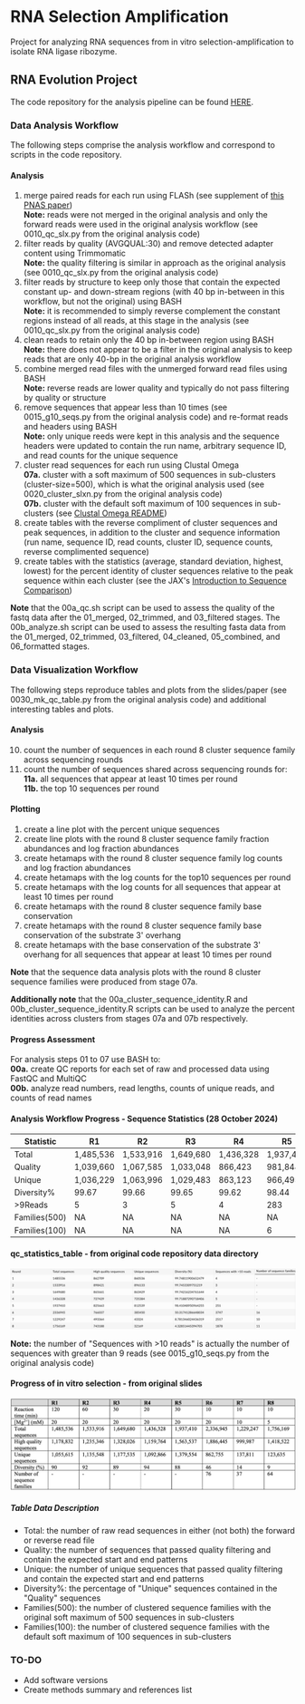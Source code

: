 # RNA Selection Amplification

Project for analyzing RNA sequences from in vitro selection-amplification to isolate RNA ligase ribozyme.

## RNA Evolution Project

The code repository for the analysis pipeline can be found [HERE][1].

### Data Analysis Workflow

The following steps comprise the analysis workflow and correspond to scripts in the code repository.

#### Analysis

1. merge paired reads for each run using FLASh (see supplement of [this PNAS paper][2])<br>
<b>Note:</b> reads were not merged in the original analysis and only the forward reads were used in the original analysis workflow (see 0010\_qc\_slx.py from the original analysis code)
2. filter reads by quality (AVGQUAL:30) and remove detected adapter content using Trimmomatic<br>
<b>Note:</b> the quality filtering is similar in approach as the original analysis (see 0010\_qc\_slx.py from the original analysis code)
3. filter reads by structure to keep only those that contain the expected constant up- and down-stream regions (with 40 bp in-between in this workflow, but not the original) using BASH<br>
<b>Note:</b> it is recommended to simply reverse complement the constant regions instead of all reads, at this stage in the analysis (see 0010\_qc\_slx.py from the original analysis code)
4. clean reads to retain only the 40 bp in-between region using BASH<br>
<b>Note:</b> there does not appear to be a filter in the original analysis to keep reads that are only 40-bp in the original analysis workflow
5. combine merged read files with the unmerged forward read files using BASH<br>
<b>Note:</b> reverse reads are lower quality and typically do not pass filtering by quality or structure 
6. remove sequences that appear less than 10 times (see 0015\_g10\_seqs.py from the original analysis code) and re-format reads and headers using BASH<br>
<b>Note:</b> only unique reeds were kept in this analysis and the sequence headers were updated to contain the run name, arbitrary sequence ID, and read counts for the unique sequence
7. cluster read sequences for each run using Clustal Omega<br>
	<b>07a.</b>  cluster with a soft maximum of 500 sequences in sub-clusters (cluster-size=500), which is what the original analysis used (see 0020\_cluster\_slxn.py from the original analysis code)<br>
	<b>07b.</b>  cluster with the default soft maximum of 100 sequences in sub-clusters (see [Clustal Omega README][3])
8. create tables with the reverse compliment of cluster sequences and peak sequences, in addition to the cluster and sequence information (run name, sequence ID, read counts, cluster ID, sequence counts, reverse complimented sequence)
9. create tables with the statistics (average, standard deviation, highest, lowest) for the percent identity of cluster sequences relative to the peak sequence within each cluster (see the JAX's [Introduction to Sequence Comparison][4])

<b>Note</b> that the 00a\_qc.sh script can be used to assess the quality of the fastq data after the 01\_merged, 02\_trimmed, and 03\_filtered stages. The 00b\_analyze.sh script can be used to assess the resulting fasta data from the 01\_merged, 02\_trimmed, 03\_filtered, 04\_cleaned, 05\_combined, and 06\_formatted stages.

### Data Visualization Workflow

The following steps reproduce tables and plots from the slides/paper (see 0030\_mk\_qc\_table.py from the original analysis code) and additional interesting tables and plots.

#### Analysis

10. count the number of sequences in each round 8 cluster sequence family across sequencing rounds
11. count the number of sequences shared across sequencing rounds for:<br>
	<b>11a.</b> all sequences that appear at least 10 times per round<br>
	<b>11b.</b> the top 10 sequences per round

#### Plotting

1. create a line plot with the percent unique sequences
2. create line plots with the round 8 cluster sequence family fraction abundances and log fraction abundances
3. create hetamaps with the round 8 cluster sequence family log counts and log fraction abundances
4. create hetamaps with the log counts for the top10 sequences per round
5. create hetamaps with the log counts for all sequences that appear at least 10 times per round
6. create hetamaps with the round 8 cluster sequence family base conservation
7. create hetamaps with the round 8 cluster sequence family base conservation of the substrate 3' overhang
8. create hetamaps with the base conservation of the substrate 3' overhang for all sequences that appear at least 10 times per round

<b>Note</b> that the sequence data analysis plots with the round 8 cluster sequence families were produced from stage 07a.

<b>Additionally note</b> that the 00a\_cluster\_sequence\_identity.R and 00b\_cluster\_sequence\_identity.R scripts can be used to analyze the percent identities across clusters from stages 07a and 07b respectively.

#### Progress Assessment
For analysis steps 01 to 07 use BASH to:<br>
<b>00a.</b>  create QC reports for each set of raw and processed data using FastQC and MultiQC<br>
<b>00b.</b>  analyze read numbers, read lengths, counts of unique reads, and counts of read names

#### Analysis Workflow Progress - Sequence Statistics (28 October 2024)

| Statistic | R1 | R2 | R3 | R4 | R5 | R6 | R7 | R8 | D1 | D2 | D3 |
| --- | --- | --- | --- | --- | --- | --- | --- | --- | --- | --- | --- |
| Total | 1,485,536 | 1,533,916 | 1,649,680 | 1,436,328 | 1,937,410 | 2,336,945 | 1,229,247 | 1,756,169 | 1,226,539 | 1,090,909 | 1,656,088 |
| Quality | 1,039,660 | 1,067,585 | 1,033,048 | 866,423 | 981,844 | 916,485 | 582,260 | 889,374 | 865,509 | 807,849 | 1,143,871 |
| Unique | 1,036,229 | 1,063,996 | 1,029,483 | 863,123 | 966,495 | 500,507 | 92,366 | 108,529 | 842,149 | 746,445 | 988,626 |
| Diversity% | 99.67 | 99.66 | 99.65 | 99.62 | 98.44 | 54.61 | 15.86 | 12.20 | 97.30 | 92.40 | 86.43 |
| >9Reads | 5 | 3 | 5 | 4 | 283 | 4,001 | 2,703 | 2,100 | 62 | 749 | 1,690 |
| Families(500) | NA | NA | NA | NA | NA | 15 | 13 | 12 | NA | 3 | 5 |
| Families(100) | NA | NA | NA | NA | 6 | 67 | 44 | 40 | NA | 11 | 26 |

#### qc\_statistics\_table - from original code repository data directory

![qc_statistics_table - from original code repository data directory](images/qc_statistics_table.png)

<b>Note:</b> the number of "Sequences with >10 reads" is actually the number of sequences with greater than 9 reads (see 0015\_g10\_seqs.py from the original analysis code)

#### Progress of in vitro selection - from original slides

![Progress of in vitro selection - from original slides](images/Progress_of_in_vitro_selection.png)

##### Table Data Description
- Total: the number of raw read sequences in either (not both) the forward or reverse read file
- Quality: the number of sequences that passed quality filtering and contain the expected start and end patterns 
- Unique: the number of unique sequences that passed quality filtering and contain the expected start and end patterns
- Diversity%: the percentage of "Unique" sequences contained in the "Quality" sequences
- Families(500): the number of clustered sequence families with the original soft maximum of 500 sequences in sub-clusters
- Families(100): the number of clustered sequence families with the default soft maximum of 100 sequences in sub-clusters

### TO-DO
- Add software versions
- Create methods summary and references list


[1]: https://github.com/ElizabethBrooks/RNA_selection_amplification
[2]: https://doi.org/10.1073/pnas.2321592121
[3]: https://github.com/GSLBiotech/clustal-omega/blob/master/README
[4]: https://www.jax.org/-/media/jaxweb/files/education-and-learning/ttgg-seq-comparison/seqcomp_introduction.pdf?rev=93c9ff2010234a4bb0dfa0ed043de28e#:~:text=%F0%9D%91%83%F0%9D%91%92%F0%9D%91%9F%F0%9D%91%90%F0%9D%91%92%F0%9D%91%9B%F0%9D%91%A1%20%F0%9D%90%BC%F0%9D%91%91%F0%9D%91%92%F0%9D%91%9B%F0%9D%91%A1%F0%9D%91%96%F0%9D%91%A1%F0%9D%91%A6%20%3D%20%23%20%F0%9D%91%9D%F0%9D%91%9C%F0%9D%91%A0%F0%9D%91%96%F0%9D%91%A1%F0%9D%91%96%F0%9D%91%9C%F0%9D%91%9B%F0%9D%91%A0%20%E2%88%92%20%23,of%20sequences%20can%20be%20compared.

